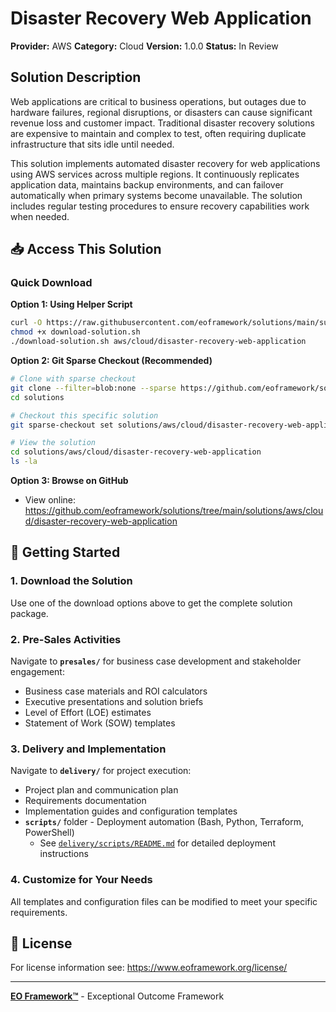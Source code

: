 # Disaster Recovery Web Application

**Provider:** AWS
**Category:** Cloud
**Version:** 1.0.0
**Status:** In Review

## Solution Description

Web applications are critical to business operations, but outages due to hardware failures, regional disruptions, or disasters can cause significant revenue loss and customer impact. Traditional disaster recovery solutions are expensive to maintain and complex to test, often requiring duplicate infrastructure that sits idle until needed.

This solution implements automated disaster recovery for web applications using AWS services across multiple regions. It continuously replicates application data, maintains backup environments, and can failover automatically when primary systems become unavailable. The solution includes regular testing procedures to ensure recovery capabilities work when needed.


## 📥 Access This Solution

### Quick Download

**Option 1: Using Helper Script**
```bash
curl -O https://raw.githubusercontent.com/eoframework/solutions/main/support/tools/download-solution.sh
chmod +x download-solution.sh
./download-solution.sh aws/cloud/disaster-recovery-web-application
```

**Option 2: Git Sparse Checkout (Recommended)**
```bash
# Clone with sparse checkout
git clone --filter=blob:none --sparse https://github.com/eoframework/solutions.git
cd solutions

# Checkout this specific solution
git sparse-checkout set solutions/aws/cloud/disaster-recovery-web-application

# View the solution
cd solutions/aws/cloud/disaster-recovery-web-application
ls -la
```

**Option 3: Browse on GitHub**
- View online: https://github.com/eoframework/solutions/tree/main/solutions/aws/cloud/disaster-recovery-web-application

## 🚀 Getting Started

### 1. Download the Solution
Use one of the download options above to get the complete solution package.

### 2. Pre-Sales Activities
Navigate to **`presales/`** for business case development and stakeholder engagement:
- Business case materials and ROI calculators
- Executive presentations and solution briefs
- Level of Effort (LOE) estimates
- Statement of Work (SOW) templates

### 3. Delivery and Implementation
Navigate to **`delivery/`** for project execution:
- Project plan and communication plan
- Requirements documentation
- Implementation guides and configuration templates
- **`scripts/`** folder - Deployment automation (Bash, Python, Terraform, PowerShell)
  - See [`delivery/scripts/README.md`](delivery/scripts/README.md) for detailed deployment instructions

### 4. Customize for Your Needs
All templates and configuration files can be modified to meet your specific requirements.

## 📄 License

For license information see: <a href="https://www.eoframework.org/license/" target="_blank">https://www.eoframework.org/license/</a>

---

**<a href="https://eoframework.org" target="_blank">EO Framework™</a>** - Exceptional Outcome Framework
